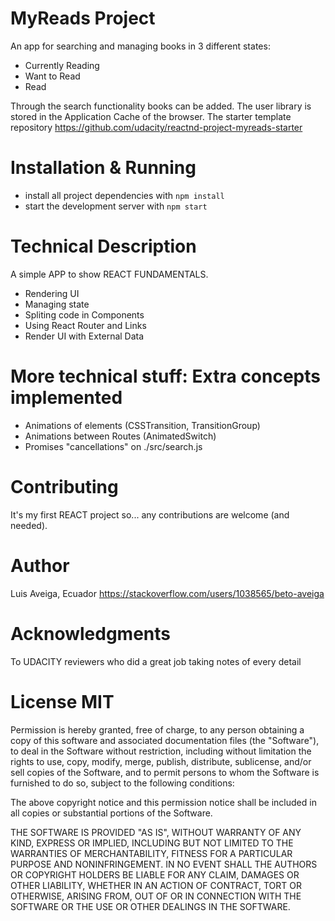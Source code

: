 # MyReads Project
An app for searching and managing books in 3 different states:
* Currently Reading
* Want to Read
* Read

Through the search functionality books can be added.
The user library is stored in the Application Cache of the browser.
The starter template repository https://github.com/udacity/reactnd-project-myreads-starter

# Installation & Running
* install all project dependencies with `npm install`
* start the development server with `npm start`

# Technical Description
A simple APP to show REACT FUNDAMENTALS.
* Rendering UI
* Managing state
* Spliting code in Components
* Using React Router and Links
* Render UI with External Data

# More technical stuff: Extra concepts implemented
* Animations of elements (CSSTransition, TransitionGroup)
* Animations between Routes (AnimatedSwitch)
* Promises "cancellations" on ./src/search.js

# Contributing
It's my first REACT project so... any contributions are welcome (and needed).

# Author
Luis Aveiga, Ecuador
https://stackoverflow.com/users/1038565/beto-aveiga

# Acknowledgments
To UDACITY reviewers who did a great job taking notes of every detail

# License MIT
Permission is hereby granted, free of charge, to any person obtaining a copy of this software and associated documentation files (the "Software"), to deal in the Software without restriction, including without limitation the rights to use, copy, modify, merge, publish, distribute, sublicense, and/or sell copies of the Software, and to permit persons to whom the Software is furnished to do so, subject to the following conditions:

The above copyright notice and this permission notice shall be included in all copies or substantial portions of the Software.

THE SOFTWARE IS PROVIDED "AS IS", WITHOUT WARRANTY OF ANY KIND, EXPRESS OR IMPLIED, INCLUDING BUT NOT LIMITED TO THE WARRANTIES OF MERCHANTABILITY, FITNESS FOR A PARTICULAR PURPOSE AND NONINFRINGEMENT. IN NO EVENT SHALL THE AUTHORS OR COPYRIGHT HOLDERS BE LIABLE FOR ANY CLAIM, DAMAGES OR OTHER LIABILITY, WHETHER IN AN ACTION OF CONTRACT, TORT OR OTHERWISE, ARISING FROM, OUT OF OR IN CONNECTION WITH THE SOFTWARE OR THE USE OR OTHER DEALINGS IN THE SOFTWARE.
